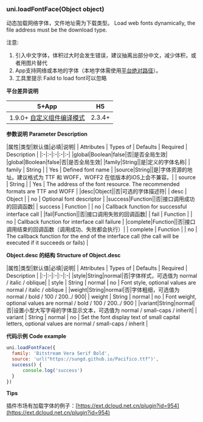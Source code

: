 ### uni.loadFontFace(Object object)

动态加载网络字体，文件地址需为下载类型。
Load web fonts dynamically, the file address must be the download type.

注意: 

1. 引入中文字体，体积过大时会发生错误，建议抽离出部分中文，减少体积，或者用图片替代
2. App支持网络或本地的字体（本地字体需使用[平台绝对路径](http://www.html5plus.org/doc/zh_cn/io.html#plus.io.convertLocalFileSystemURL)）。
3. 工具里提示 Faild to load font可以忽略

**平台差异说明**

|5+App|H5|
|:-:|:-:|
|1.9.0+ [自定义组件编译模式](https://ask.dcloud.net.cn/article/35843)|2.3.4+|

**参数说明**
**Parameter Description**

|属性|类型|默认值|必填|说明|
| Attributes | Types of | Defaults | Required | Description  |
|:-|:-|:-|:-|:-|
|global|Boolean|false|否|是否全局生效|
|global|Boolean|false|否|是否全局生效|
|family|String||是|定义的字体名称|
| family     | String   |          | Yes      | Defined font name  |
|source|String||是|字体资源的地址。建议格式为 TTF 和 WOFF，WOFF2 在低版本的iOS上会不兼容。|
| source     | String   |          | Yes      | The address of the font resource. The recommended formats are TTF and WOFF |
|desc|Object||否|可选的字体描述符|
| desc       | Object   |          | no       | Optional font descriptor  |
|success|Function||否|接口调用成功的回调函数|
| success    | Function |     | no       | Callback function for successful interface call     |
|fail|Function||否|接口调用失败的回调函数|
| fail       | Function |          | no       | Callback function for interface call failure       |
|complete|Function||否|接口调用结束的回调函数（调用成功、失败都会执行）|
| complete   | Function |          | no       | The callback function for the end of the interface call (the call will be executed if it succeeds or fails) |

**Object.desc 的结构**
**Structure of Object.desc**

|属性|类型|默认值|必填|说明|
| Attributes | Types of | Defaults | Required | Description  |
|:-|:-|:-|:-|:-|
|style|String|normal|否|字体样式，可选值为 normal / italic / oblique|
| style      | String   | normal   | no       | Font style, optional values are normal / italic / oblique    |
|weight|String|normal|否|字体粗细，可选值为 normal / bold / 100 / 200../ 900|
| weight     | String   | normal   | no       | Font weight, optional values are normal / bold / 100 / 200../ 900 |
|variant|String|normal|否|设置小型大写字母的字体显示文本，可选值为 normal / small-caps / inherit|
| variant    | String   | normal   | no       | Set the font display text of small capital letters, optional values are normal / small-caps / inherit |

**代码示例**
**Code example**

```javascript
uni.loadFontFace({
  family: 'Bitstream Vera Serif Bold',
  source: 'url("https://sungd.github.io/Pacifico.ttf")',
  success() {
	  console.log('success')
  }
})
```

**Tips**

插件市场有加载字体的例子：[https://ext.dcloud.net.cn/plugin?id=954](https://ext.dcloud.net.cn/plugin?id=954)
